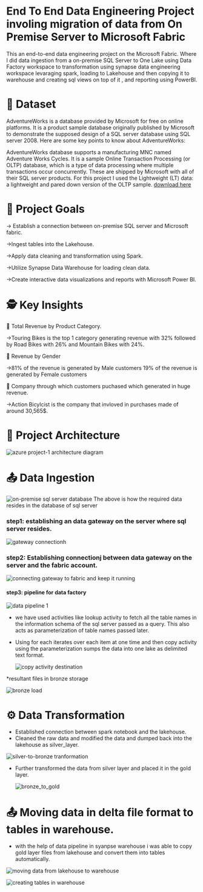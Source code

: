 # End To End Data Engineering Project involing migration of data from On Premise Server to Microsoft Fabric
This an end-to-end data engineering project on the Microsoft Fabric. Where I did data ingestion from a on-premise SQL Server to One Lake using Data Factory workspace to transformation using synapse data engineering workspace levaraging spark, loading to Lakehouse and then copying it to warehouse and creating sql views on top of it , and reporting using PowerBI.

# 💾 Dataset
AdventureWorks is a database provided by Microsoft for free on online platforms. It is a product sample database originally published by Microsoft to demonstrate the supposed design of a SQL server database using SQL server 2008. Here are some key points to know about AdventureWorks:

AdventureWorks database supports a manufacturing MNC named Adventure Works Cycles. It is a sample Online Transaction Processing (or OLTP) database, which is a type of data processing where multiple transactions occur concurrently. These are shipped by Microsoft with all of their SQL server products. For this project I used the Lightweight (LT) data: a lightweight and pared down version of the OLTP sample. [download here](https://learn.microsoft.com/en-us/sql/samples/adventureworks-install-configure?view=sql-server-ver16&tabs=ssms)


# 🎯 Project Goals
-> Establish a connection between on-premise SQL server and Microsoft fabric.

->Ingest tables into the Lakehouse.

->Apply data cleaning and transformation using Spark.

->Utilize Synapse Data Warehouse for loading clean data.

->Create interactive data visualizations and reports with Microsoft Power BI.



# 🕵️ Key Insights
💸 Total Revenue by Product Category.

 ->Touring Bikes is the top 1 category generating revenue with 32% followed by Road Bikes with 26% and Mountain Bikes with 24%.

🚻 Revenue by Gender

 ->81% of the revenue is generated by Male customers 19% of the revenue is generated by Female customers

💸 Company through which customers puchased which generated in huge revenue.

 ->Action Bicylcist is the company that invloved in purchases made of around 30,565$.

 

# 📝 Project Architecture 
 
   ![azure project-1 architecture diagram](https://github.com/PARUCHURI7781/Cloud-Migration-from-On-premise/assets/65880017/80649d64-dcb1-4157-9b9e-c54342c30ecc) 



   

# 📤 Data Ingestion 

  ![on-premise sql server database](https://github.com/PARUCHURI7781/Cloud-Migration-from-On-premise/assets/65880017/75136831-c43d-4bee-b6c3-8669b902afe5)
  The above is how the required data resides in the database of sql server 
  
### step1: establishing an data gateway on the server where sql server resides. 

   ![gateway connectionh](https://github.com/PARUCHURI7781/Cloud-Migration-from-On-premise/assets/65880017/253b6269-93e9-439d-b573-6aab33665c14)

### step2: Establishing connectionj between data gateway on the server and the fabric account.

   ![connecting gateway to fabric and keep it running](https://github.com/PARUCHURI7781/Cloud-Migration-from-On-premise/assets/65880017/6a4818a9-b1ac-409c-bcba-b3181cfb6727) 

   
    
#### step3: pipeline for data factory

 

  ![data pipeline 1](https://github.com/PARUCHURI7781/Cloud-Migration-from-On-premise/assets/65880017/690262e7-8a7f-4d5b-a917-8df6a13b48d6) 
     

* we have used activities like lookup activity to fetch all the table names in the information schema of the sql server passed as a query. This also acts as parameterization of table names passed later.
* Using for each iterates over each item at one time and then copy activity using the parameterization sumps the data into one lake as delimited text format.
     
   ![copy activity destination](https://github.com/PARUCHURI7781/Cloud-Migration-from-On-premise/assets/65880017/291ce395-8d27-4c99-8846-9c4a08b2ae0d)
  

*resultant files in bronze storage

![bronze load](https://github.com/PARUCHURI7781/Cloud-Migration-from-On-premise/assets/65880017/c7d7f492-32a8-47f1-9c74-d2ff2d217008) 



# ⚙️ Data Transformation


* Established connection between spark notebook and the lakehouse.
* Cleaned the raw data and modified the data and dumped back into the lakehouse as silver_layer.
  
![silver-to-bronze tranformation](https://github.com/PARUCHURI7781/Cloud-Migration-from-On-premise/assets/65880017/d09216b8-6c76-4fb1-82bd-a69d76dc556d) 


* Further transformed the data from silver layer and placed it in the gold layer.

  ![bronze_to_gold](https://github.com/PARUCHURI7781/Cloud-Migration-from-On-premise/assets/65880017/4d1c703e-8be5-474c-89b2-3a8623c3a752)


# 📤 Moving data in delta file format to tables in warehouse. 

*  with the help of data pipeline in syanpse warehouse i was able to copy gold layer files from lakehouse and convert them into tables automatically.

![moving data from lakehouse to warehouse ](https://github.com/PARUCHURI7781/Cloud-Migration-from-On-premise/assets/65880017/921a5b33-2535-466c-8539-64f35a43b5c6) 

![creating tables in warehouse](https://github.com/PARUCHURI7781/Cloud-Migration-from-On-premise/assets/65880017/44a9f898-5c31-4186-8c8e-48b07fcb361a) 


  


  

